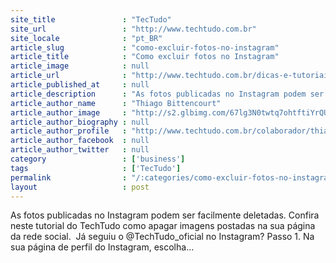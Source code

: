 ```yaml
---
site_title               : "TecTudo"
site_url                 : "http://www.techtudo.com.br"
site_locale              : "pt_BR"
article_slug             : "como-excluir-fotos-no-instagram"
article_title            : "Como excluir fotos no Instagram"
article_image            : null
article_url              : "http://www.techtudo.com.br/dicas-e-tutoriais/noticia/2013/06/como-excluir-fotos-no-instagram.html"
article_published_at     : null
article_description      : "As fotos publicadas no Instagram podem ser facilmente deletadas. Confira neste tutorial do TechTudo como apagar imagens postadas na sua página da rede social.  Já seguiu o @TechTudo_oficial no Instagram? Passo 1. Na sua página de perfil do Instagram, escolha..."
article_author_name      : "Thiago Bittencourt"
article_author_image     : "http://s2.glbimg.com/67lg3N0twtq7ohtftiYrQUoisyo=/30x30/s2.glbimg.com/dAso4Dgux-g8X2dt0fiJ8nVwoDA=/0x0:401x403/75x75/s.glbimg.com/po/tt2/f/original/2013/03/26/thiago_1.jpg"
article_author_biography : null
article_author_profile   : "http://www.techtudo.com.br/colaborador/thiago-bittencourt.html"
article_author_facebook  : null
article_author_twitter   : null
category                 : ['business']
tags                     : ['TecTudo']
permalink                : "/:categories/como-excluir-fotos-no-instagram/"
layout                   : post
---
```


As fotos publicadas no Instagram podem ser facilmente deletadas. Confira neste tutorial do TechTudo como apagar imagens postadas na sua página da rede social.  Já seguiu o @TechTudo_oficial no Instagram? Passo 1. Na sua página de perfil do Instagram, escolha...
